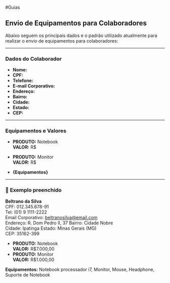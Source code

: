 #Guias 

## Envio de Equipamentos para Colaboradores

Abaixo seguem os principais dados e o padrão utilizado atualmente para realizar o envio de equipamentos para colaboradores:

---

### **Dados do Colaborador**

- **Nome:**  
- **CPF:**  
- **Telefone:**  
- **E-mail Corporativo:**  
- **Endereço:**  
- **Bairro:**  
- **Cidade:**  
- **Estado:**  
- **CEP:**  

---

### **Equipamentos e Valores**

- **PRODUTO:** Notebook  
  **VALOR:** R$  
- **PRODUTO:** Monitor  
  **VALOR:** R$  

- **{Equipamentos}**

---

### 🧾 **Exemplo preenchido**

**Beltrano da Silva**  
CPF: 012.345.678-91  
Tel: (01) 9 1111-2222  
Email Corporativo: beltranosilva@email.com  
Endereço: R. Dom Pedro II, 37
Bairro: Cidade Nobre  
Cidade: Ipatinga 
Estado: Minas Gerais (MG)  
CEP: 35162-399

- **PRODUTO:** Notebook  
  **VALOR:** R$7.000,00  
- **PRODUTO:** Monitor  
  **VALOR:** R$1.000,00  

**Equipamentos:** Notebook processador i7, Monitor, Mouse, Headphone, Suporte de Notebook
